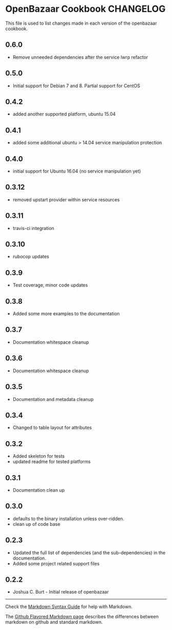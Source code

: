 OpenBazaar Cookbook CHANGELOG
=============================

This file is used to list changes made in each version of the openbazaar cookbook.

0.6.0
-----
- Remove unneeded dependencies after the service lwrp refactor

0.5.0
-----
- Initial support for Debian 7 and 8.  Partial support for CentOS

0.4.2
-----
- added another supported platform, ubuntu 15.04

0.4.1
-----
- added some additional ubuntu > 14.04 service manipulation protection 

0.4.0
-----
- initial support for Ubuntu 16.04 (no service manipulation yet)

0.3.12
------
- removed upstart provider within service resources

0.3.11
------
- travis-ci integration

0.3.10
------
- rubocop updates

0.3.9
-----
- Test coverage, minor code updates

0.3.8
-----
- Added some more examples to the documentation

0.3.7
-----
- Documentation whitespace cleanup

0.3.6
-----
- Documentation whitespace cleanup

0.3.5
-----
- Documentation and metadata cleanup

0.3.4
-----
- Changed to table layout for attributes

0.3.2
-----
- Added skeleton for tests
- updated readme for tested platforms

0.3.1
-----
- Documentation clean up

0.3.0
-----
- defaults to the binary installation unless over-ridden.
- clean up of code base

0.2.3
-----
- Updated the full list of dependencies (and the sub-dependencies) in the documentation.
- Added some project related support files

0.2.2
-----
- Joshua C. Burt - Initial release of openbazaar

- - -
Check the [Markdown Syntax Guide](http://daringfireball.net/projects/markdown/syntax) for help with Markdown.

The [Github Flavored Markdown page](http://github.github.com/github-flavored-markdown/) describes the differences between markdown on github and standard markdown.

